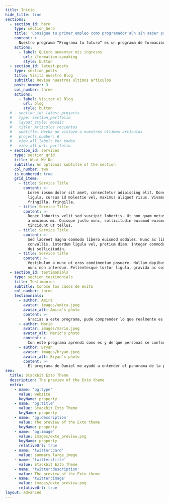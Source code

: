 ```yaml
---
title: Inicio
hide_title: true
sections:
  - section_id: hero
    type: section_hero
    title: 'Consigue tu primer empleo como programador aún sin saber programar'
    content: >
      Nuestro programa “Programa tu futuro” es un programa de formación intensivo que te convierte en un programador profesional en menos de 1 año.
    actions:
      - label: Quiero aumentar mis ingresos
        url: /formation-speaking
        style: button
  - section_id: latest-posts
    type: section_posts
    title: Visita nuestro Blog
    subtitle: Revisa nuestros últimos artículos
    posts_number: 3
    col_number: three
    actions:
      - label: Visitar el Blog
        url: blog
        style: button
  # - section_id: latest-projects
  #   type: section_portfolio
  #   layout_style: mosaic
  #   title: Articulos recientes
  #   subtitle: Hecha un vistazo a nuestros últimos artículos
  #   projects_number: 6
  #   view_all_label: Ver todos
  #   view_all_url: portfolio
  - section_id: services
    type: section_grid
    title: What We Do
    subtitle: An optional subtitle of the section
    col_number: two
    is_numbered: true
    grid_items:
      - title: Service Title
        content: >-
          Lorem ipsum dolor sit amet, consectetur adipiscing elit. Donec nisl
          ligula, cursus id molestie vel, maximus aliquet risus. Vivamus in nibh
          fringilla, fringilla.
      - title: Service Title
        content: >-
          Donec lobortis velit sed suscipit lobortis. Ut non quam metus. Nullam
          a maximus mi. Quisque justo nunc, sollicitudin euismod euismod at,
          tincidunt ut tellus.
      - title: Service Title
        content: >-
          Sed laoreet magna commodo libero euismod sodales. Nunc ac libero
          convallis, interdum ligula vel, pretium diam. Integer commodo sem at
          dui sollicitudin.
      - title: Service title
        content: >-
          Vestibulum a nunc ut eros condimentum posuere. Nullam dapibus quis
          nunc non interdum. Pellentesque tortor ligula, gravida ac commodo eu.
  - section_id: testimonials
    type: section_testimonials
    title: Testimonios
    subtitle: Conoce los casos de éxito
    col_number: three
    testimonials:
      - author: Amira
        avatar: images/amira.jpeg
        avatar_alt: Amira's photo
        content: >-
          Gracias a este programa, pude comprender lo que realmente es la programación. Poder verla desde otro punto de vista. Hizo que me enamorara del diseño de paginas, y me ayudó a mantener el concepto que tengo. Me ayudó a aprender muchas cosas y fue una bonita experiencia.
      - author: Mario
        avatar: images/mario.jpeg
        avatar_alt: Mario's photo
        content: >-
          Con este programa aprendí cómo es y de qué personas se conforma el equipo que se necesita para crear un software de calidad y profesional.
      - author: Bryan
        avatar: images/bryan.jpeg
        avatar_alt: Bryan's photo
        content: >-
          El programa de Daniel me ayudó a entender el panorama de la programación. Me despejó de mis dudas. Realmente me ayudó muchísimo a ponerle un punto de inicio a mi carrera profesional.
seo:
  title: Stackbit Exto Theme
  description: The preview of the Exto theme
  extra:
    - name: 'og:type'
      value: website
      keyName: property
    - name: 'og:title'
      value: Stackbit Exto Theme
      keyName: property
    - name: 'og:description'
      value: The preview of the Exto theme
      keyName: property
    - name: 'og:image'
      value: images/exto_preview.png
      keyName: property
      relativeUrl: true
    - name: 'twitter:card'
      value: summary_large_image
    - name: 'twitter:title'
      value: Stackbit Exto Theme
    - name: 'twitter:description'
      value: The preview of the Exto theme
    - name: 'twitter:image'
      value: images/exto_preview.png
      relativeUrl: true
layout: advanced
---
```

